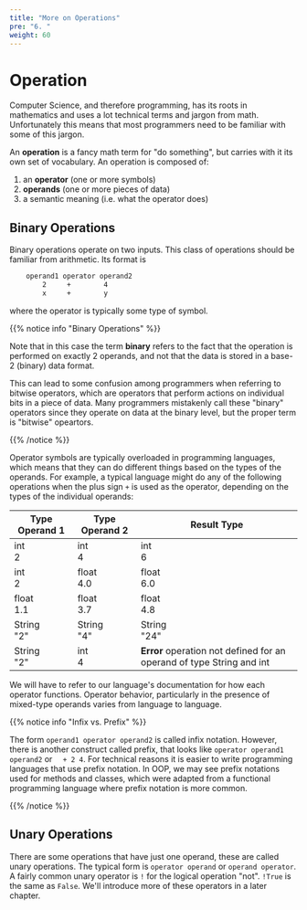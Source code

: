 ```yaml
---
title: "More on Operations"
pre: "6. "
weight: 60
---
```


# Operation

Computer Science, and therefore programming, has its roots in mathematics and uses a lot technical terms and jargon from math.  Unfortunately this means that most programmers need to be familiar with some of this jargon.

An **operation** is a fancy math term for "do something", but carries with it its own set of vocabulary. An operation is composed of:

1. an **operator** (one or more symbols) 
2. **operands** (one or more pieces of data)
3. a semantic meaning (i.e. what the operator does)

## Binary Operations

Binary operations operate on two inputs. This class of operations should be familiar from arithmetic.  Its format is 

```tex
    operand1 operator operand2
        2     +        4
        x     +        y
```

where the operator is typically some type of symbol.

{{% notice info "Binary Operations" %}}

Note that in this case the term **binary** refers to the fact that the operation is performed on exactly 2 operands, and not that the data is stored in a base-2 (binary) data format. 

This can lead to some confusion among programmers when referring to bitwise operators, which are operators that perform actions on individual bits in a piece of data. Many programmers mistakenly call these "binary" operators since they operate on data at the binary level, but the proper term is "bitwise" opeartors.

{{% /notice %}}

Operator symbols are typically overloaded in programming languages, which means that they can do different things based on the types of the operands.  For example, a typical language might do any of the following operations when the plus sign `+` is used as the operator, depending on the types of the individual operands:

|  Type Operand 1 |  Type Operand 2 |  Result Type|
|-------|---------|-----------|
|int <br> 2 |int <br> 4| int <br> 6|
|int <br> 2 |float <br> 4.0| float <br> 6.0|
|float <br> 1.1 |float <br> 3.7| float <br> 4.8|
|String <br> "2" |String <br> "4"| String <br> "24"|
|String <br> "2" |int <br> 4| **Error** operation not defined for an operand of type String and int|

We will have to refer to our language's documentation for how each operator functions. Operator behavior, particularly in the presence of mixed-type operands varies from language to language.

{{% notice info "Infix vs. Prefix" %}}

The form `operand1 operator operand2` is called infix notation.  However, there is another construct called prefix, that looks like `operator operand1 operand2` or `  + 2 4`.  For technical reasons it is easier to write programming languages that use prefix notation.  In OOP, we may see prefix notations used for methods and classes, which were adapted from a functional programming language where prefix notation is more common.
 
{{% /notice %}}

## Unary Operations

There are some operations that have just one operand, these are called unary operations.  The typical form is `operator operand` or  `operand operator`.  A fairly common unary operator is `!` for the logical operation "not".  `!True` is the same as `False`. We'll introduce more of these operators in a later chapter.

